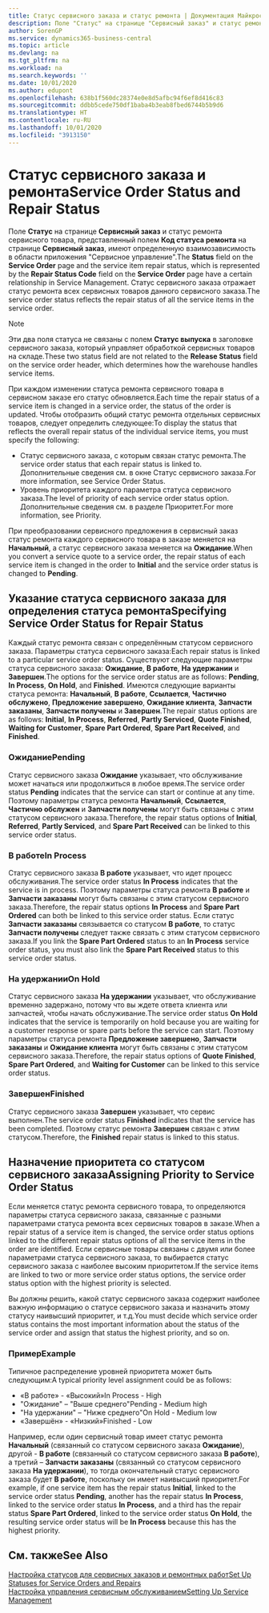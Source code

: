 ```yaml
---
title: Статус сервисного заказа и статус ремонта | Документация Майкрософт
description: Поле "Статус" на странице "Сервисный заказ" и статус ремонта сервисного товара, представленный полем "Код статуса ремонта" на странице "Сервисный заказ", имеют определенную взаимозависимость в области приложения "Сервисное управление". Статус сервисного заказа отражает статус ремонта всех сервисных товаров данного сервисного заказа.
author: SorenGP
ms.service: dynamics365-business-central
ms.topic: article
ms.devlang: na
ms.tgt_pltfrm: na
ms.workload: na
ms.search.keywords: ''
ms.date: 10/01/2020
ms.author: edupont
ms.openlocfilehash: 638b1f560dc28374e0e8d5afbc94f6ef8d416c83
ms.sourcegitcommit: ddbb5cede750df1baba4b3eab8fbed6744b5b9d6
ms.translationtype: HT
ms.contentlocale: ru-RU
ms.lasthandoff: 10/01/2020
ms.locfileid: "3913150"
---
```

# <a name="service-order-status-and-repair-status"></a><span data-ttu-id="1c34e-104">Статус сервисного заказа и ремонта</span><span class="sxs-lookup"><span data-stu-id="1c34e-104">Service Order Status and Repair Status</span></span>
<span data-ttu-id="1c34e-105">Поле **Статус** на странице **Сервисный заказ** и статус ремонта сервисного товара, представленный полем **Код статуса ремонта** на странице **Сервисный заказ**, имеют определенную взаимозависимость в области приложения "Сервисное управление".</span><span class="sxs-lookup"><span data-stu-id="1c34e-105">The **Status** field on the **Service Order** page and the service item repair status, which is represented by the **Repair Status Code** field on the **Service Order** page have a certain relationship in Service Management.</span></span> <span data-ttu-id="1c34e-106">Статус сервисного заказа отражает статус ремонта всех сервисных товаров данного сервисного заказа.</span><span class="sxs-lookup"><span data-stu-id="1c34e-106">The service order status reflects the repair status of all the service items in the service order.</span></span>  

> [!NOTE]  
>  <span data-ttu-id="1c34e-107">Эти два поля статуса не связаны с полем **Статус выпуска** в заголовке сервисного заказа, который управляет обработкой сервисных товаров на складе.</span><span class="sxs-lookup"><span data-stu-id="1c34e-107">These two status field are not related to the **Release Status** field on the service order header, which determines how the warehouse handles service items.</span></span>  

 <span data-ttu-id="1c34e-108">При каждом изменении статуса ремонта сервисного товара в сервисном заказе его статус обновляется.</span><span class="sxs-lookup"><span data-stu-id="1c34e-108">Each time the repair status of a service item is changed in a service order, the status of the order is updated.</span></span> <span data-ttu-id="1c34e-109">Чтобы отобразить общий статус ремонта отдельных сервисных товаров, следует определить следующее:</span><span class="sxs-lookup"><span data-stu-id="1c34e-109">To display the status that reflects the overall repair status of the individual service items, you must specify the following:</span></span>  

* <span data-ttu-id="1c34e-110">Статус сервисного заказа, с которым связан статус ремонта.</span><span class="sxs-lookup"><span data-stu-id="1c34e-110">The service order status that each repair status is linked to.</span></span> <span data-ttu-id="1c34e-111">Дополнительные сведения см. в окне Статус сервисного заказа.</span><span class="sxs-lookup"><span data-stu-id="1c34e-111">For more information, see Service Order Status.</span></span>  
* <span data-ttu-id="1c34e-112">Уровень приоритета каждого параметра статуса сервисного заказа.</span><span class="sxs-lookup"><span data-stu-id="1c34e-112">The level of priority of each service order status option.</span></span> <span data-ttu-id="1c34e-113">Дополнительные сведения см. в разделе Приоритет.</span><span class="sxs-lookup"><span data-stu-id="1c34e-113">For more information, see Priority.</span></span>  

 <span data-ttu-id="1c34e-114">При преобразовании сервисного предложения в сервисный заказ статус ремонта каждого сервисного товара в заказе меняется на **Начальный**, а статус сервисного заказа меняется на **Ожидание**.</span><span class="sxs-lookup"><span data-stu-id="1c34e-114">When you convert a service quote to a service order, the repair status of each service item is changed in the order to **Initial** and the service order status is changed to **Pending**.</span></span>  

## <a name="specifying-service-order-status-for-repair-status"></a><span data-ttu-id="1c34e-115">Указание статуса сервисного заказа для определения статуса ремонта</span><span class="sxs-lookup"><span data-stu-id="1c34e-115">Specifying Service Order Status for Repair Status</span></span>  
<span data-ttu-id="1c34e-116">Каждый статус ремонта связан с определённым статусом сервисного заказа. Параметры статуса сервисного заказа:</span><span class="sxs-lookup"><span data-stu-id="1c34e-116">Each repair status is linked to a particular service order status.</span></span> <span data-ttu-id="1c34e-117">Существуют следующие параметры статуса сервисного заказа: **Ожидание**, **В работе**, **На удержании** и **Завершен**.</span><span class="sxs-lookup"><span data-stu-id="1c34e-117">The options for the service order status are as follows: **Pending**, **In Process**, **On Hold**, and **Finished**.</span></span> <span data-ttu-id="1c34e-118">Имеются следующие варианты статуса ремонта: **Начальный**, **В работе**, **Ссылается**, **Частично обслужено**, **Предложение завершено**, **Ожидание клиента**, **Запчасти заказаны**, **Запчасти получены** и **Завершен**.</span><span class="sxs-lookup"><span data-stu-id="1c34e-118">The repair status options are as follows: **Initial**, **In Process**, **Referred**, **Partly Serviced**, **Quote Finished**, **Waiting for Customer**, **Spare Part Ordered**, **Spare Part Received**, and **Finished**.</span></span>  

### <a name="pending"></a><span data-ttu-id="1c34e-119">Ожидание</span><span class="sxs-lookup"><span data-stu-id="1c34e-119">Pending</span></span>  
<span data-ttu-id="1c34e-120">Статус сервисного заказа **Ожидание** указывает, что обслуживание может начаться или продолжиться в любое время.</span><span class="sxs-lookup"><span data-stu-id="1c34e-120">The service order status **Pending** indicates that the service can start or continue at any time.</span></span> <span data-ttu-id="1c34e-121">Поэтому параметры статуса ремонта **Начальный**, **Ссылается**, **Частично обслужен** и **Запчасти получены** могут быть связаны с этим статусом сервисного заказа.</span><span class="sxs-lookup"><span data-stu-id="1c34e-121">Therefore, the repair status options of **Initial**, **Referred**, **Partly Serviced**, and **Spare Part Received** can be linked to this service order status.</span></span>  

### <a name="in-process"></a><span data-ttu-id="1c34e-122">В работе</span><span class="sxs-lookup"><span data-stu-id="1c34e-122">In Process</span></span>  
<span data-ttu-id="1c34e-123">Статус сервисного заказа **В работе** указывает, что идет процесс обслуживания.</span><span class="sxs-lookup"><span data-stu-id="1c34e-123">The service order status **In Process** indicates that the service is in process.</span></span> <span data-ttu-id="1c34e-124">Поэтому параметры статуса ремонта **В работе** и **Запчасти заказаны** могут быть связаны с этим статусом сервисного заказа.</span><span class="sxs-lookup"><span data-stu-id="1c34e-124">Therefore, the repair status options **In Process** and **Spare Part Ordered** can both be linked to this service order status.</span></span> <span data-ttu-id="1c34e-125">Если статус **Запчасти заказаны** связывается со статусом **В работе**, то статус **Запчасти получены** следует также связать с этим статусом сервисного заказа.</span><span class="sxs-lookup"><span data-stu-id="1c34e-125">If you link the **Spare Part Ordered** status to an **In Process** service order status, you must also link the **Spare Part Received** status to this service order status.</span></span>  

### <a name="on-hold"></a><span data-ttu-id="1c34e-126">На удержании</span><span class="sxs-lookup"><span data-stu-id="1c34e-126">On Hold</span></span>  
<span data-ttu-id="1c34e-127">Статус сервисного заказа **На удержании** указывает, что обслуживание временно задержано, потому что вы ждете ответа клиента или запчастей, чтобы начать обслуживание.</span><span class="sxs-lookup"><span data-stu-id="1c34e-127">The service order status **On Hold** indicates that the service is temporarily on hold because you are waiting for a customer response or spare parts before the service can start.</span></span> <span data-ttu-id="1c34e-128">Поэтому параметры статуса ремонта **Предложение завершено**, **Запчасти заказаны** и **Ожидание клиента** могут быть связаны с этим статусом сервисного заказа.</span><span class="sxs-lookup"><span data-stu-id="1c34e-128">Therefore, the repair status options of **Quote Finished**, **Spare Part Ordered**, and **Waiting for Customer** can be linked to this service order status.</span></span>  

### <a name="finished"></a><span data-ttu-id="1c34e-129">Завершен</span><span class="sxs-lookup"><span data-stu-id="1c34e-129">Finished</span></span>  
<span data-ttu-id="1c34e-130">Статус сервисного заказа **Завершен** указывает, что сервис выполнен.</span><span class="sxs-lookup"><span data-stu-id="1c34e-130">The service order status **Finished** indicates that the service has been completed.</span></span> <span data-ttu-id="1c34e-131">Поэтому статус ремонта **Завершен** связан с этим статусом.</span><span class="sxs-lookup"><span data-stu-id="1c34e-131">Therefore, the **Finished** repair status is linked to this status.</span></span>  

## <a name="assigning-priority-to-service-order-status"></a><span data-ttu-id="1c34e-132">Назначение приоритета со статусом сервисного заказа</span><span class="sxs-lookup"><span data-stu-id="1c34e-132">Assigning Priority to Service Order Status</span></span>  
<span data-ttu-id="1c34e-133">Если меняется статус ремонта сервисного товара, то определяются параметры статуса сервисного заказа, связанные с разными параметрами статуса ремонта всех сервисных товаров в заказе.</span><span class="sxs-lookup"><span data-stu-id="1c34e-133">When a repair status of a service item is changed, the service order status options linked to the different repair status options of all the service items in the order are identified.</span></span> <span data-ttu-id="1c34e-134">Если сервисные товары связаны с двумя или более параметрами статуса сервисного заказа, то выбирается статус сервисного заказа с наиболее высоким приоритетом.</span><span class="sxs-lookup"><span data-stu-id="1c34e-134">If the service items are linked to two or more service order status options, the service order status option with the highest priority is selected.</span></span>  

<span data-ttu-id="1c34e-135">Вы должны решить, какой статус сервисного заказа содержит наиболее важную информацию о статусе сервисного заказа и назначить этому статусу наивысший приоритет, и т.д.</span><span class="sxs-lookup"><span data-stu-id="1c34e-135">You must decide which service order status contains the most important information about the status of the service order and assign that status the highest priority, and so on.</span></span>  

### <a name="example"></a><span data-ttu-id="1c34e-136">Пример</span><span class="sxs-lookup"><span data-stu-id="1c34e-136">Example</span></span>  
<span data-ttu-id="1c34e-137">Типичное распределение уровней приоритета может быть следующим:</span><span class="sxs-lookup"><span data-stu-id="1c34e-137">A typical priority level assignment could be as follows:</span></span>  

* <span data-ttu-id="1c34e-138">«В работе» - «Высокий»</span><span class="sxs-lookup"><span data-stu-id="1c34e-138">In Process - High</span></span>  
* <span data-ttu-id="1c34e-139">"Ожидание" – "Выше среднего"</span><span class="sxs-lookup"><span data-stu-id="1c34e-139">Pending - Medium high</span></span>  
* <span data-ttu-id="1c34e-140">"На удержании" – "Ниже среднего"</span><span class="sxs-lookup"><span data-stu-id="1c34e-140">On Hold - Medium low</span></span>  
* <span data-ttu-id="1c34e-141">«Завершён» - «Низкий»</span><span class="sxs-lookup"><span data-stu-id="1c34e-141">Finished - Low</span></span>  

<span data-ttu-id="1c34e-142">Например, если один сервисный товар имеет статус ремонта **Начальный** (связанный со статусом сервисного заказа **Ожидание**), другой - **В работе** (связанный со статусом сервисного заказа **В работе**), а третий – **Запчасти заказаны** (связанный со статусом сервисного заказа **На удержании**), то тогда окончательный статус сервисного заказа будет **В работе**, поскольку он имеет наивысший приоритет.</span><span class="sxs-lookup"><span data-stu-id="1c34e-142">For example, if one service item has the repair status **Initial**, linked to the service order status **Pending**, another has the repair status **In Process**, linked to the service order status **In Process**, and a third has the repair status **Spare Part Ordered**, linked to the service order status **On Hold**, the resulting service order status will be **In Process** because this has the highest priority.</span></span>  

## <a name="see-also"></a><span data-ttu-id="1c34e-143">См. также</span><span class="sxs-lookup"><span data-stu-id="1c34e-143">See Also</span></span>  
[<span data-ttu-id="1c34e-144">Настройка статусов для сервисных заказов и ремонтных работ</span><span class="sxs-lookup"><span data-stu-id="1c34e-144">Set Up Statuses for Service Orders and Repairs</span></span>](service-order-repair-status.md)  
[<span data-ttu-id="1c34e-145">Настройка управления сервисным обслуживанием</span><span class="sxs-lookup"><span data-stu-id="1c34e-145">Setting Up Service Management</span></span>](service-setup-service.md)  
